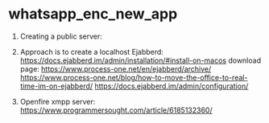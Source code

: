 # whatsapp_enc_new_app


1. Creating a public server:



2. Approach is to create a localhost Ejabberd:
https://docs.ejabberd.im/admin/installation/#install-on-macos
download page: https://www.process-one.net/en/ejabberd/archive/
https://www.process-one.net/blog/how-to-move-the-office-to-real-time-im-on-ejabberd/
https://docs.ejabberd.im/admin/configuration/


3. Openfire xmpp server:
https://www.programmersought.com/article/6185132360/
